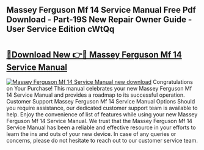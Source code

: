 ## Massey Ferguson Mf 14 Service Manual Free Pdf Download - Part-19S New Repair Owner Guide - User Service Edition cWtQq

# <h2><a href="http://bc53547.oget.top/?id=Massey+Ferguson+Mf+14+Service+Manual">🔗Download New 👉🔴 Massey Ferguson Mf 14 Service Manual</a></h2>

[![Massey Ferguson Mf 14 Service Manual new download](https://i.imgur.com/5g1atiW.png)](http://bc53547.oget.top/?id=Massey+Ferguson+Mf+14+Service+Manual)
Congratulations on Your Purchase! This manual celebrates your new Massey Ferguson Mf 14 Service Manual and provides a roadmap to its successful operation. Customer Support Massey Ferguson Mf 14 Service Manual Options Should you require assistance, our dedicated customer support team is available to help. Enjoy the convenience of list of features while using your new Massey Ferguson Mf 14 Service Manual. We trust that the Massey Ferguson Mf 14 Service Manual has been a reliable and effective resource in your efforts to learn the ins and outs of your new device. In case of any queries or concerns, please do not hesitate to reach out to our customer service team.
